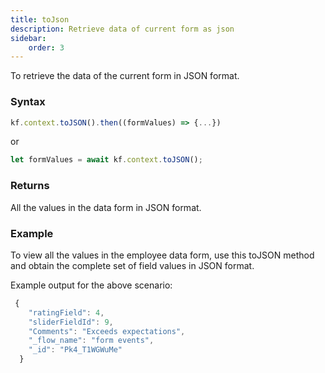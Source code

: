 ```yaml
---
title: toJson
description: Retrieve data of current form as json
sidebar:
    order: 3
---
```


To retrieve the data of the current form in JSON format. 

### Syntax

```js
kf.context.toJSON().then((formValues) => {...})
```

or

```js
let formValues = await kf.context.toJSON();
```

### Returns

All the values in the data form in JSON format.

### Example

To view all the values in the employee data form, use this toJSON method and obtain the complete set of field values in JSON format. 

Example output for the above scenario:

```js
 {
    "ratingField": 4,
    "sliderFieldId": 9,
    "Comments": "Exceeds expectations",
    "_flow_name": "form events",
    "_id": "Pk4_T1WGWuMe"
  }
```